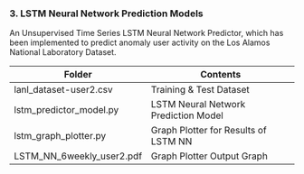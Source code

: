 
### 3. LSTM Neural Network Prediction Models
An Unsupervised Time Series LSTM Neural Network Predictor, which has been implemented to predict anomaly user activity on the Los Alamos National Laboratory Dataset.

| Folder                    | Contents                             |
|---------------------------|--------------------------------------|
| lanl_dataset-user2.csv    | Training & Test Dataset              |
| lstm_predictor_model.py   | LSTM Neural Network Prediction Model |
| lstm_graph_plotter.py     | Graph Plotter for Results of LSTM NN |
| LSTM_NN_6weekly_user2.pdf | Graph Plotter Output Graph           |
